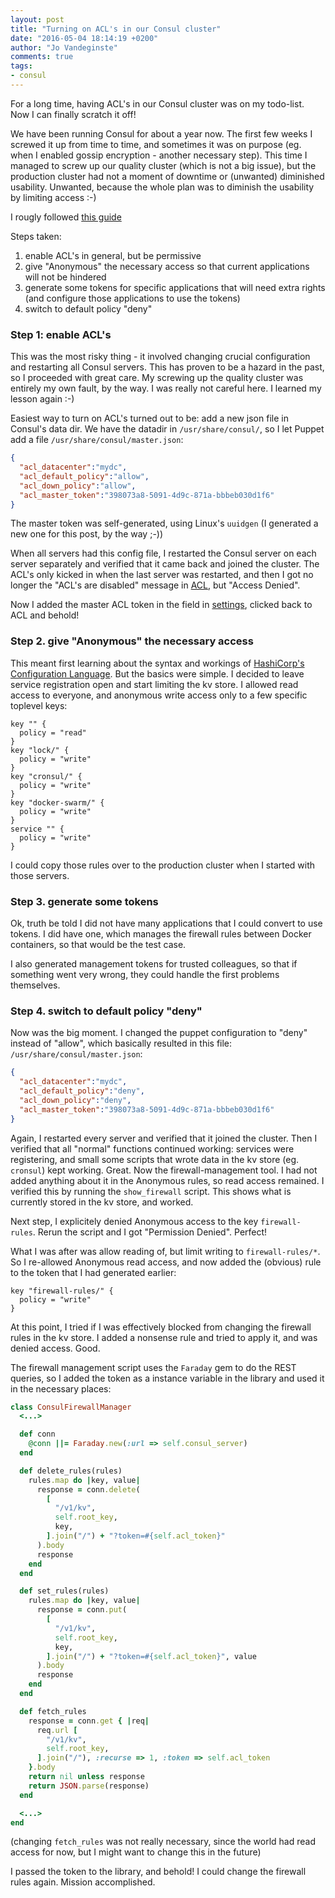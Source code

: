 ```yaml
---
layout: post
title: "Turning on ACL's in our Consul cluster"
date: "2016-05-04 18:14:19 +0200"
author: "Jo Vandeginste"
comments: true
tags:
- consul
---
```


For a long time, having ACL's in our Consul cluster was on my todo-list. Now I can finally scratch it off!

We have been running Consul for about a year now. The first few weeks I screwed it up from time to time, and sometimes it was on purpose (eg. when I enabled gossip encryption - another necessary step). This time I managed to screw up our quality cluster (which is not a big issue), but the production cluster had not a moment of downtime or (unwanted) diminished usability. Unwanted, because the whole plan was to diminish the usability by limiting access :-)

I rougly followed [this guide](https://www.mauras.ch/securing-consul.html)

Steps taken:

1. enable ACL's in general, but be permissive
2. give "Anonymous" the necessary access so that current applications will not be hindered
3. generate some tokens for specific applications that will need extra rights (and configure those applications to use the tokens)
4. switch to default policy "deny"

### Step 1: enable ACL's

This was the most risky thing - it involved changing crucial configuration and restarting all Consul servers. This has proven to be a hazard in the past, so I proceeded with great care. My screwing up the quality cluster was entirely my own fault, by the way. I was really not careful here. I learned my lesson again :-)

Easiest way to turn on ACL's turned out to be: add a new json file in Consul's data dir. We have the datadir in `/usr/share/consul/`, so I let Puppet add a file `/usr/share/consul/master.json`:

```json
{
  "acl_datacenter":"mydc",
  "acl_default_policy":"allow",
  "acl_down_policy":"allow",
  "acl_master_token":"398073a8-5091-4d9c-871a-bbbeb030d1f6"
}
```

The master token was self-generated, using Linux's `uuidgen` (I generated a new one for this post, by the way ;-))

When all servers had this config file, I restarted the Consul server on each server separately and verified that it came back and joined the cluster. The ACL's only kicked in when the last server was restarted, and then I got no longer the "ACL's are disabled" message in [ACL](http://consul.service.consul:8500/ui/#/mydc/acls), but "Access Denied".

Now I added the master ACL token in the field in [settings](http://consul.service.consul:8500/ui/#/mydc/settings), clicked back to ACL and behold!

### Step 2. give "Anonymous" the necessary access

This meant first learning about the syntax and workings of [HashiCorp's Configuration Language](https://www.consul.io/docs/internals/acl.html). But the basics were simple. I decided to leave service registration open and start limiting the kv store. I allowed read access to everyone, and anonymous write access only to a few specific toplevel keys:

```
key "" {
  policy = "read"
}
key "lock/" {
  policy = "write"
}
key "cronsul/" {
  policy = "write"
}
key "docker-swarm/" {
  policy = "write"
}
service "" {
  policy = "write"
}
```

I could copy those rules over to the production cluster when I started with those servers.

### Step 3. generate some tokens

Ok, truth be told I did not have many applications that I could convert to use tokens. I did have one, which manages the firewall rules between Docker containers, so that would be the test case.

I also generated management tokens for trusted colleagues, so that if something went very wrong, they could handle the first problems themselves.

### Step 4. switch to default policy "deny"

Now was the big moment. I changed the puppet configuration to "deny" instead of "allow", which basically resulted in this file: `/usr/share/consul/master.json`:

```json
{
  "acl_datacenter":"mydc",
  "acl_default_policy":"deny",
  "acl_down_policy":"deny",
  "acl_master_token":"398073a8-5091-4d9c-871a-bbbeb030d1f6"
}
```

Again, I restarted every server and verified that it joined the cluster. Then I verified that all "normal" functions continued working: services were registering, and small some scripts that wrote data in the kv store (eg. `cronsul`) kept working. Great. Now the firewall-management tool. I had not added anything about it in the Anonymous rules, so read access remained. I verified this by running the `show_firewall` script. This shows what is currently stored in the kv store, and worked.

Next step, I explicitely denied Anonymous access to the key `firewall-rules`. Rerun the script and I got "Permission Denied". Perfect!

What I was after was allow reading of, but limit writing to `firewall-rules/*`. So I re-allowed Anonymous read access, and now added the (obvious) rule to the token that I had generated earlier:

```
key "firewall-rules/" {
  policy = "write"
}
```

At this point, I tried if I was effectively blocked from changing the firewall rules in the kv store. I added a nonsense rule and tried to apply it, and was denied access. Good.

The firewall management script uses the `Faraday` gem to do the REST queries, so I added the token as a instance variable in the library and used it in the necessary places:

```ruby
class ConsulFirewallManager
  <...>

  def conn
    @conn ||= Faraday.new(:url => self.consul_server)
  end

  def delete_rules(rules)
    rules.map do |key, value|
      response = conn.delete(
        [
          "/v1/kv",
          self.root_key,
          key,
        ].join("/") + "?token=#{self.acl_token}"
      ).body
      response
    end
  end

  def set_rules(rules)
    rules.map do |key, value|
      response = conn.put(
        [
          "/v1/kv",
          self.root_key,
          key,
        ].join("/") + "?token=#{self.acl_token}", value
      ).body
      response
    end
  end

  def fetch_rules
    response = conn.get { |req|
      req.url [
        "/v1/kv",
        self.root_key,
      ].join("/"), :recurse => 1, :token => self.acl_token
    }.body
    return nil unless response
    return JSON.parse(response)
  end

  <...>
end
```

(changing `fetch_rules` was not really necessary, since the world had read access for now, but I might want to change this in the future)

I passed the token to the library, and behold! I could change the firewall rules again. Mission accomplished.
